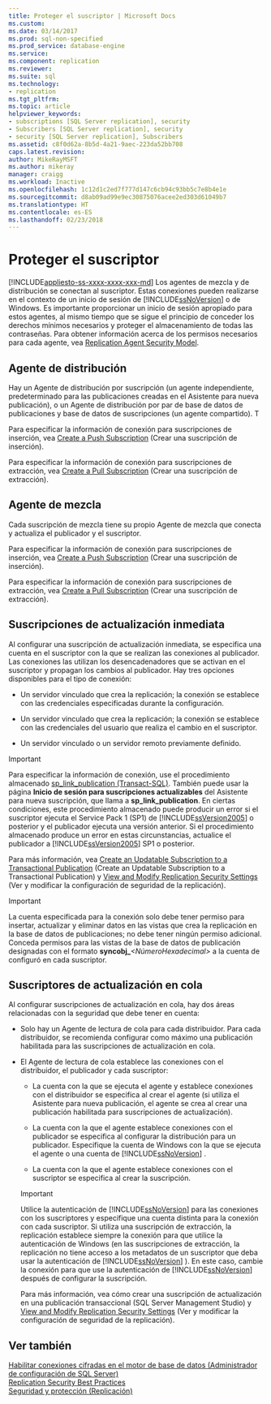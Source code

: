 ```yaml
---
title: Proteger el suscriptor | Microsoft Docs
ms.custom: 
ms.date: 03/14/2017
ms.prod: sql-non-specified
ms.prod_service: database-engine
ms.service: 
ms.component: replication
ms.reviewer: 
ms.suite: sql
ms.technology:
- replication
ms.tgt_pltfrm: 
ms.topic: article
helpviewer_keywords:
- subscriptions [SQL Server replication], security
- Subscribers [SQL Server replication], security
- security [SQL Server replication], Subscribers
ms.assetid: c8f0d62a-8b5d-4a21-9aec-223da52bb708
caps.latest.revision: 
author: MikeRayMSFT
ms.author: mikeray
manager: craigg
ms.workload: Inactive
ms.openlocfilehash: 1c12d1c2ed7f777d147c6cb94c93bb5c7e8b4e1e
ms.sourcegitcommit: d8ab09ad99e9ec30875076acee2ed303d61049b7
ms.translationtype: HT
ms.contentlocale: es-ES
ms.lasthandoff: 02/23/2018
---
```

# <a name="secure-the-subscriber"></a>Proteger el suscriptor
[!INCLUDE[appliesto-ss-xxxx-xxxx-xxx-md](../../../includes/appliesto-ss-xxxx-xxxx-xxx-md.md)]
Los agentes de mezcla y de distribución se conectan al suscriptor. Estas conexiones pueden realizarse en el contexto de un inicio de sesión de [!INCLUDE[ssNoVersion](../../../includes/ssnoversion-md.md)] o de Windows. Es importante proporcionar un inicio de sesión apropiado para estos agentes, al mismo tiempo que se sigue el principio de conceder los derechos mínimos necesarios y proteger el almacenamiento de todas las contraseñas. Para obtener información acerca de los permisos necesarios para cada agente, vea [Replication Agent Security Model](../../../relational-databases/replication/security/replication-agent-security-model.md).  
  
## <a name="distribution-agent"></a>Agente de distribución  
 Hay un Agente de distribución por suscripción (un agente independiente, predeterminado para las publicaciones creadas en el Asistente para nueva publicación), o un Agente de distribución por par de base de datos de publicaciones y base de datos de suscripciones (un agente compartido). T  
  
 Para especificar la información de conexión para suscripciones de inserción, vea [Create a Push Subscription](../../../relational-databases/replication/create-a-push-subscription.md) (Crear una suscripción de inserción).  
  
 Para especificar la información de conexión para suscripciones de extracción, vea [Create a Pull Subscription](../../../relational-databases/replication/create-a-pull-subscription.md) (Crear una suscripción de extracción).  
  
## <a name="merge-agent"></a>Agente de mezcla  
 Cada suscripción de mezcla tiene su propio Agente de mezcla que conecta y actualiza el publicador y el suscriptor.  
  
 Para especificar la información de conexión para suscripciones de inserción, vea [Create a Push Subscription](../../../relational-databases/replication/create-a-push-subscription.md) (Crear una suscripción de inserción).  
  
 Para especificar la información de conexión para suscripciones de extracción, vea [Create a Pull Subscription](../../../relational-databases/replication/create-a-pull-subscription.md) (Crear una suscripción de extracción).  
  
## <a name="immediate-updating-subscriptions"></a>Suscripciones de actualización inmediata  
 Al configurar una suscripción de actualización inmediata, se especifica una cuenta en el suscriptor con la que se realizan las conexiones al publicador. Las conexiones las utilizan los desencadenadores que se activan en el suscriptor y propagan los cambios al publicador. Hay tres opciones disponibles para el tipo de conexión:  
  
-   Un servidor vinculado que crea la replicación; la conexión se establece con las credenciales especificadas durante la configuración.  
  
-   Un servidor vinculado que crea la replicación; la conexión se establece con las credenciales del usuario que realiza el cambio en el suscriptor.  
  
-   Un servidor vinculado o un servidor remoto previamente definido.  
  
> [!IMPORTANT]  
>  Para especificar la información de conexión, use el procedimiento almacenado [sp_link_publication &#40;Transact-SQL&#41;](../../../relational-databases/system-stored-procedures/sp-link-publication-transact-sql.md). También puede usar la página **Inicio de sesión para suscripciones actualizables** del Asistente para nueva suscripción, que llama a **sp_link_publication**. En ciertas condiciones, este procedimiento almacenado puede producir un error si el suscriptor ejecuta el Service Pack 1 (SP1) de [!INCLUDE[ssVersion2005](../../../includes/ssversion2005-md.md)] o posterior y el publicador ejecuta una versión anterior. Si el procedimiento almacenado produce un error en estas circunstancias, actualice el publicador a [!INCLUDE[ssVersion2005](../../../includes/ssversion2005-md.md)] SP1 o posterior.  
  
 Para más información, vea [Create an Updatable Subscription to a Transactional Publication](../../../relational-databases/replication/publish/create-updatable-subscription-to-transactional-publication.md) (Create an Updatable Subscription to a Transactional Publication) y [View and Modify Replication Security Settings](../../../relational-databases/replication/security/view-and-modify-replication-security-settings.md) (Ver y modificar la configuración de seguridad de la replicación).  
  
> [!IMPORTANT]  
>  La cuenta especificada para la conexión solo debe tener permiso para insertar, actualizar y eliminar datos en las vistas que crea la replicación en la base de datos de publicaciones; no debe tener ningún permiso adicional. Conceda permisos para las vistas de la base de datos de publicación designadas con el formato **syncobj_***\<NúmeroHexadecimal>* a la cuenta de configuró en cada suscriptor.  
  
## <a name="queued-updating-subscriptions"></a>Suscriptores de actualización en cola  
 Al configurar suscripciones de actualización en cola, hay dos áreas relacionadas con la seguridad que debe tener en cuenta:  
  
-   Solo hay un Agente de lectura de cola para cada distribuidor. Para cada distribuidor, se recomienda configurar como máximo una publicación habilitada para las suscripciones de actualización en cola.  
  
-   El Agente de lectura de cola establece las conexiones con el distribuidor, el publicador y cada suscriptor:  
  
    -   La cuenta con la que se ejecuta el agente y establece conexiones con el distribuidor se especifica al crear el agente (si utiliza el Asistente para nueva publicación, el agente se crea al crear una publicación habilitada para suscripciones de actualización).  
  
    -   La cuenta con la que el agente establece conexiones con el publicador se especifica al configurar la distribución para un publicador. Especifique la cuenta de Windows con la que se ejecuta el agente o una cuenta de [!INCLUDE[ssNoVersion](../../../includes/ssnoversion-md.md)] .  
  
    -   La cuenta con la que el agente establece conexiones con el suscriptor se especifica al crear la suscripción.  
  
    > [!IMPORTANT]  
    >  Utilice la autenticación de [!INCLUDE[ssNoVersion](../../../includes/ssnoversion-md.md)] para las conexiones con los suscriptores y especifique una cuenta distinta para la conexión con cada suscriptor. Si utiliza una suscripción de extracción, la replicación establece siempre la conexión para que utilice la autenticación de Windows (en las suscripciones de extracción, la replicación no tiene acceso a los metadatos de un suscriptor que deba usar la autenticación de [!INCLUDE[ssNoVersion](../../../includes/ssnoversion-md.md)] ). En este caso, cambie la conexión para que use la autenticación de [!INCLUDE[ssNoVersion](../../../includes/ssnoversion-md.md)] después de configurar la suscripción.  
  
     Para más información, vea cómo crear una suscripción de actualización en una publicación transaccional (SQL Server Management Studio) y [View and Modify Replication Security Settings](../../../relational-databases/replication/security/view-and-modify-replication-security-settings.md) (Ver y modificar la configuración de seguridad de la replicación).  
  
## <a name="see-also"></a>Ver también  
 [Habilitar conexiones cifradas en el motor de base de datos &#40;Administrador de configuración de SQL Server&#41;](../../../database-engine/configure-windows/enable-encrypted-connections-to-the-database-engine.md)   
 [Replication Security Best Practices](../../../relational-databases/replication/security/replication-security-best-practices.md)   
 [Seguridad y protección &#40;Replicación&#41;](../../../relational-databases/replication/security/security-and-protection-replication.md)  
  
  
